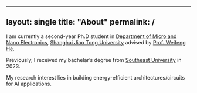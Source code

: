 
---
layout: single
title: "About"
permalink: /
---

I am currently a second-year Ph.D student in [Department of Micro and Nano Electronics](https://dmne.sjtu.edu.cn/dmne/), [Shanghai Jiao Tong University](https://www.sjtu.edu.cn/) advised by [Prof. Weifeng He](https://english.seiee.sjtu.edu.cn/english/detail/2128_1165.htm).

Previously, I received my bachelar’s degree from [Southeast University](https://www.seu.edu.cn/) in 2023.

My research interest lies in building energy-efficient architectures/circuits for AI applications.